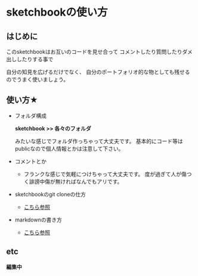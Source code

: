 # sketchbookの使い方

## はじめに
このsketchbookはお互いのコードを見せ合って
コメントしたり質問したりダメ出ししたりする事で


自分の知見を広げるだけでなく、
自分のポートフォリオ的な物としても残せるのでうまく使いましょう。

## 使い方★

- フォルダ構成
   
   **sketchbook >> 各々のフォルダ**
  
  みたいな感じでフォルダ作っちゃって大丈夫です。
基本的にコード等はpublicなので個人情報とかは注意して下さい。


- コメントとか                      
  - フランクな感じで気軽につけちゃって大丈夫です。
  度が過ぎて人が傷つく誹謗中傷が無ければなんでもアリです。

- sketchbookのgit cloneの仕方
    - [こちら参照](https://qiita.com/masamitsu-konya/items/abb572337156e4d003cf)

- markdownの書き方
    - [こちら参照](https://gist.github.com/mignonstyle/083c9e1651d7734f84c99b8cf49d57fa)
    

## etc
**編集中**

